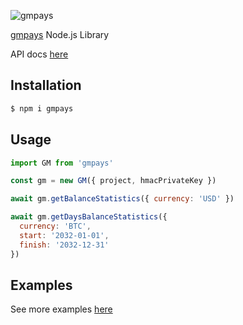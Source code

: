 ![gmpays](https://i.imgur.com/MVfNBfC.png)

[gmpays](https://gmpays.com/) Node.js Library

API docs [here](https://cp.gmpays.com/apidoc)

## Installation

```sh
$ npm i gmpays
```

## Usage

```javascript
import GM from 'gmpays'

const gm = new GM({ project, hmacPrivateKey })

await gm.getBalanceStatistics({ currency: 'USD' })

await gm.getDaysBalanceStatistics({
  currency: 'BTC',
  start: '2032-01-01',
  finish: '2032-12-31'
})
```

## Examples

See more examples [here](https://github.com/gmpays-sdk/gmpays/tree/main/src/examples)
